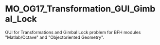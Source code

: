 # MO_OG17_Transformation_GUI_Gimbal_Lock
GUI for Transformations and Gimbal Lock problem for BFH modules "Matlab/Octave" and "Objectoriented Geometry".
